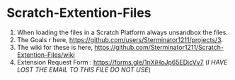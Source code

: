 # Scratch-Extention-Files
1. When loading the files in a Scratch Platform always unsandbox the files.
2. The Goals r here, https://github.com/users/Sterminator1211/projects/3.
3. The wiki for these is here, https://github.com/Sterminator1211/Scratch-Extention-Files/wiki
4. Extension Request Form : https://forms.gle/1nXiHoJp65EDicVv7 (*I HAVE LOST THE EMAIL TO THIS FILE DO NOT USE*)
